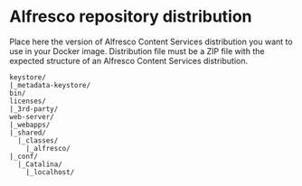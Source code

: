 # Alfresco repository distribution

Place here the version of Alfresco Content Services distribution you want to
use in your Docker image.
Distribution file must be a ZIP file with the expected structure of an Alfresco
Content Services distribution.

```tree
keystore/
|_metadata-keystore/
bin/
licenses/
|_3rd-party/
web-server/
|_webapps/
|_shared/
  |_classes/
    |_alfresco/
|_conf/
  |_Catalina/
    |_localhost/
```
